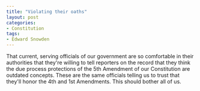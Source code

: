 ```yaml
---
title: "Violating their oaths"
layout: post
categories:
- Constitution
tags:
- Edward Snowden
---
```


That current, serving officials of our government are so comfortable in their authorities that they're willing to tell reporters on the record that they think the due process protections of the 5th Amendment of our Constitution are outdated concepts. These are the same officials telling us to trust that they'll honor the 4th and 1st Amendments. This should bother all of us.